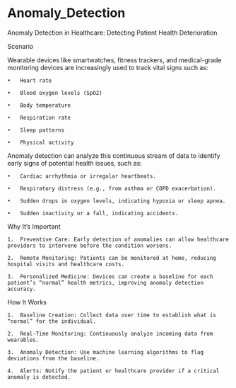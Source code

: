 # Anomaly_Detection
Anomaly Detection in Healthcare: Detecting Patient Health Deterioration


Scenario



Wearable devices like smartwatches, fitness trackers, and medical-grade monitoring devices are increasingly used to track vital signs such as:

	•	Heart rate

	•	Blood oxygen levels (SpO2)

	•	Body temperature

	•	Respiration rate

	•	Sleep patterns

	•	Physical activity



Anomaly detection can analyze this continuous stream of data to identify early signs of potential health issues, such as:

	•	Cardiac arrhythmia or irregular heartbeats.

	•	Respiratory distress (e.g., from asthma or COPD exacerbation).

	•	Sudden drops in oxygen levels, indicating hypoxia or sleep apnea.

	•	Sudden inactivity or a fall, indicating accidents.



Why It’s Important

	1.	Preventive Care: Early detection of anomalies can allow healthcare providers to intervene before the condition worsens.

	2.	Remote Monitoring: Patients can be monitored at home, reducing hospital visits and healthcare costs.

	3.	Personalized Medicine: Devices can create a baseline for each patient’s “normal” health metrics, improving anomaly detection accuracy.



How It Works

	1.	Baseline Creation: Collect data over time to establish what is “normal” for the individual.

	2.	Real-Time Monitoring: Continuously analyze incoming data from wearables.

	3.	Anomaly Detection: Use machine learning algorithms to flag deviations from the baseline.

	4.	Alerts: Notify the patient or healthcare provider if a critical anomaly is detected.

